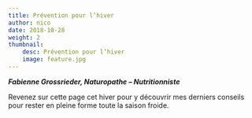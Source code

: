 ```yaml
---
title: Prévention pour l’hiver
author: nico
date: 2018-10-28
weight: 2
thumbnail:
    desc: Prévention pour l’hiver
    image: feature.jpg
---
```


**_Fabienne Grossrieder, Naturopathe – Nutritionniste_**

Revenez sur cette page cet hiver pour y découvrir mes derniers conseils pour rester en pleine forme toute la saison froide.

<!--

## Rester en pleine forme toute la saison froide

« Mieux vaut prévenir que guérir ». C’est le but de cet article. La santé n’est jamais acquise et doit être au centre de nos priorités. Nous ne sommes pas tous égaux vis-à-vis de la maladie, mais rien n’arrive par hasard, même quand nous « tombons » malades.
La prévention des maux hivernaux se fait d’une manière globale. D’abord par une prise en charge de soi-même surtout, puis par la prise de remèdes.
Le but est de maintenir un bon niveau d’énergie, soit ne pas tomber dans des états de fatigue chronique, de surmenage, de sédentarité et préserver nos défenses immunitaires.

Tout stress va affaiblir notre système immunitaire. En hiver, le froid ainsi que le manque de lumière viennent s’ajouter aux autres stress du quotidien que sont la suractivité, le manque de sommeil, une mauvaise alimentation, l’excès de produits stimulants (café, caféine, sucre...) ainsi que « le trop » et « le pas du tout » de sport.

Ces quelques conseils vous sembleront certainement logiques, mais nous n’avons pas toujours le réflexe de les appliquer en prévention. Plus une personne est fragile, plus elle doit être attentive à son hygiène de vie. Ces conseils sont de la prévention et ne remplacent pas un traitement en cas de maladie. Il s’agit de :

* Bien se protéger du froid, surtout au niveau de la nuque, des oreilles, du bas du dos et des pieds. Ne pas aller au lit avec les pieds froids ou en ayant froid. Ne pas hésiter à utiliser une bouillotte, objet indispensable en hiver pour se réchauffer. La poser sur le ventre aide la digestion ou sur le thorax quand une sensation de froid s’est fait sentir.
* Dormir suffisamment, voire plus qu’en temps normal, car nous avons besoin de plus de repos. La fatigue est un stress qui fait chuter nos défenses immunitaires de manière très importante. Il faut se sentir reposé au réveil et en forme.
* Alimentation : pour ce qui est des quantités, suivre l’adage : un déjeuner de roi, un dîner de prince et un souper de pauvre. Pour la qualité, mangez des fruits et légumes de saison. Ne pas surcharger l’alimentation en produits laitiers, en mauvaises graisses (saturées, trans ou hydrogénées) et en sucres raffinés. Attention à l’excès de soda et évitez les jus de fruits acides du commerce (orange, pamplemousse). **BOIRE CHAUD (infusions) ET MANGER CHAUD.** Évitez les repas de salades et préférez les soupes, les légumineuses et les légumes racines. L’hiver est la saison du méridien du rein. Pour renforcer son énergie, privilégiez le poulet, les lentilles, les baies, la châtaigne.
* S’aérer au moins 30 minutes par jour et s’octroyer des moments de repos et de calme.
* Maintenir un bon taux d’humidité (40–60 %) dans la maison, bien l’aérer, voire diffuser des huiles essentielles (ravensare aromatica, lemongrass, lavendula vera).



<div style="page-break-before:always;" />



**Je vous recommande le traitement suivant, d’octobre à février**<br/>(liste non exhaustive) :

***

**Dr. Reckeweg R191 Echinacea comp.**

_10 gouttes 1 j sur 2_

**Ou Gelée Royale**

_1 dosette 1 j sur 2_



<span class="toto">OU</span> **Préparation magistrale en Spagyrie Phylak**

_100 ml 10 gouttes / j_

15% Pillocarpus-Imperatoria-Gelsemium, 20% Drosera-Urtica-China-Kalmia, 25% Vinca-Rhus tox-Belladona-Allium cepa-Kalmia, 20% Propolis-Ephedra-Sambucus-thuya, 20% Fagopyrum-Eupatorium-Echinacea pallida-Juniperus




<span class="toto">OU</span> **•    Homéopathie Schmidt Nagel : Influenzinum 9CH et Thymuline 9CH**

_1 dose 1 semaine / 2 en alternance_

***

<span class="toto">+</span> **Oméga 3 EPA/DHA ou Huile de foie de morue** (+Vit D)

_1 comp / j_

<span class="toto">+</span> **Poudre d’orge**

_1 cc le matin_

***

<span class="toto">+</span> **Fumigations** avec la synergie **108** (Lakshmi-Usha Veda)

_8 gouttes dans un bol d’eau chaude_

Chaque fois que le nez coule,  nez  sec, gorge sèche ou irritée ou que vous avez une toux, même petite.

***


<p style="margin-top: 5em;"></p>

Pour les personnes sensibles au manque de lumière, le coup de blues hivernal, la luminothérapie fait des merveilles. Une lampe de 10’000 lux minimum peut être achetée ou louée.<br /> Passez 30 minutes devant la lampe entre 6 h et 8 h du matin ainsi qu’une prise de 1 mg de mélatonine à 22 h, et l’hiver deviendra une agréable saison... <span style="text-align: right; display: block; margin-top: 1em;">automne 2018</span>


-->
